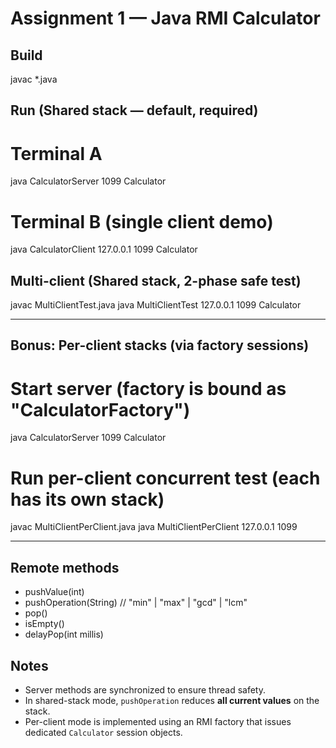 # Assignment 1 — Java RMI Calculator

## Build
javac *.java

## Run (Shared stack — default, required)
# Terminal A
java CalculatorServer 1099 Calculator

# Terminal B (single client demo)
java CalculatorClient 127.0.0.1 1099 Calculator

## Multi-client (Shared stack, 2-phase safe test)
javac MultiClientTest.java
java MultiClientTest 127.0.0.1 1099 Calculator

---

## Bonus: Per-client stacks (via factory sessions)
# Start server (factory is bound as "CalculatorFactory")
java CalculatorServer 1099 Calculator

# Run per-client concurrent test (each has its own stack)
javac MultiClientPerClient.java
java MultiClientPerClient 127.0.0.1 1099

---

## Remote methods
- pushValue(int)
- pushOperation(String)  // "min" | "max" | "gcd" | "lcm"
- pop()
- isEmpty()
- delayPop(int millis)

## Notes
- Server methods are synchronized to ensure thread safety.
- In shared-stack mode, `pushOperation` reduces **all current values** on the stack.
- Per-client mode is implemented using an RMI factory that issues dedicated `Calculator` session objects.

